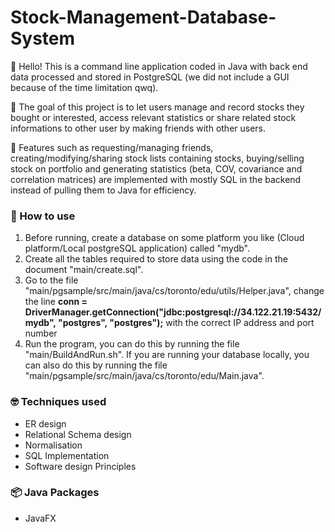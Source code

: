 # Stock-Management-Database-System

👋 Hello! This is a command line application coded in Java with back end data processed and stored in PostgreSQL (we did not include a GUI because of the time limitation qwq).

🎯 The goal of this project is to let users manage and record stocks they bought or interested, access relevant statistics or share related stock informations to other user by making friends with other users.

🧐 Features such as requesting/managing friends, creating/modifying/sharing stock lists containing stocks, buying/selling stock on portfolio and generating statistics (beta, COV, covariance and correlation matrices) are implemented with mostly SQL in the backend instead of pulling them to Java for efficiency.

### 🔧 How to use

1. Before running, create a database on some platform you like (Cloud platform/Local postgreSQL application) called "mydb". 
2. Create all the tables required to store data using the code in the document "main/create.sql".
3. Go to the file "main/pgsample/src/main/java/cs/toronto/edu/utils/Helper.java", change the line **conn = DriverManager.getConnection("jdbc:postgresql://34.122.21.19:5432/mydb", "postgres", "postgres");** with the correct IP address and port number
4. Run the program, you can do this by running the file "main/BuildAndRun.sh". If you are running your database locally, you can also do this by running the file "main/pgsample/src/main/java/cs/toronto/edu/Main.java".

### 🤓 Techniques used

* ER design
* Relational Schema design
* Normalisation
* SQL Implementation
* Software design Principles

### 📦 Java Packages

* JavaFX
